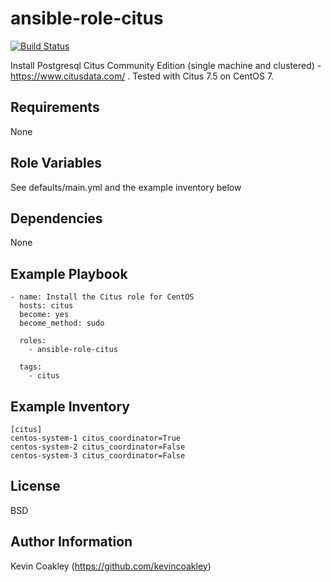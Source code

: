 ansible-role-citus
==================

[![Build Status](https://travis-ci.org/kevincoakley/ansible-role-citus.svg?branch=master)](https://travis-ci.org/kevincoakley/ansible-role-citus)

Install Postgresql Citus Community Edition (single machine and clustered) - https://www.citusdata.com/ . Tested with Citus 7.5 on CentOS 7.

Requirements
------------

None

Role Variables
--------------

See defaults/main.yml and the example inventory below

Dependencies
------------

None

Example Playbook
----------------

    - name: Install the Citus role for CentOS
      hosts: citus
      become: yes
      become_method: sudo
       
      roles:
        - ansible-role-citus
    
      tags:
        - citus

Example Inventory
-----------------
   
    [citus]
    centos-system-1 citus_coordinator=True
    centos-system-2 citus_coordinator=False
    centos-system-3 citus_coordinator=False
    

License
-------

BSD

Author Information
------------------

Kevin Coakley (https://github.com/kevincoakley)